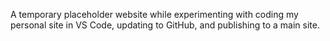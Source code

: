 A temporary placeholder website while experimenting with coding my personal site in VS Code, updating to GitHub, and publishing to a main site.